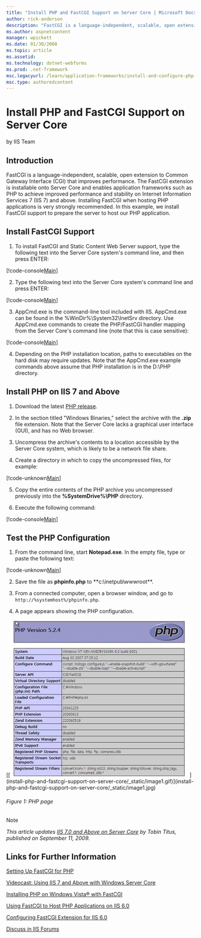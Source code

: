 ```yaml
---
title: "Install PHP and FastCGI Support on Server Core | Microsoft Docs"
author: rick-anderson
description: "FastCGI is a language-independent, scalable, open extension to Common Gateway Interface (CGI) that improves performance. The FastCGI extension is installable..."
ms.author: aspnetcontent
manager: wpickett
ms.date: 01/30/2008
ms.topic: article
ms.assetid: 
ms.technology: dotnet-webforms
ms.prod: .net-framework
msc.legacyurl: /learn/application-frameworks/install-and-configure-php-on-iis/install-php-and-fastcgi-support-on-server-core
msc.type: authoredcontent
---
```

Install PHP and FastCGI Support on Server Core
====================
by IIS Team

## Introduction

FastCGI is a language-independent, scalable, open extension to Common Gateway Interface (CGI) that improves performance. The FastCGI extension is installable onto Server Core and enables application frameworks such as PHP to achieve improved performance and stability on Internet Information Services 7 (IIS 7) and above. Installing FastCGI when hosting PHP applications is very strongly recommended. In this example, we install FastCGI support to prepare the server to host our PHP application.

## Install FastCGI Support

1. To install FastCGI and Static Content Web Server support, type the following text into the Server Core system's command line, and then press ENTER:

[!code-console[Main](install-php-and-fastcgi-support-on-server-core/samples/sample1.cmd)]

2. Type the following text into the Server Core system's command line and press ENTER: 

[!code-console[Main](install-php-and-fastcgi-support-on-server-core/samples/sample2.cmd)]


3. AppCmd.exe is the command-line tool included with IIS. AppCmd.exe can be found in the %WinDir%\System32\InetSrv directory. Use AppCmd.exe commands to create the PHP/FastCGI handler mapping from the Server Core's command line (note that this is case sensitive):

[!code-console[Main](install-php-and-fastcgi-support-on-server-core/samples/sample3.cmd)]

4. Depending on the PHP installation location, paths to executables on the hard disk may require updates. Note that the AppCmd.exe example commands above assume that PHP installation is in the D:\PHP directory.

## Install PHP on IIS 7 and Above

1. Download the latest [PHP release](http://www.php.net/downloads.php).

2. In the section titled "Windows Binaries," select the archive with the **.zip** file extension. Note that the Server Core lacks a graphical user interface (GUI), and has no Web browser.

3. Uncompress the archive's contents to a location accessible by the Server Core system, which is likely to be a network file share.

4. Create a directory in which to copy the uncompressed files, for example:

[!code-unknown[Main](install-php-and-fastcgi-support-on-server-core/samples/sample-127387-4.unknown)]

5. Copy the entire contents of the PHP archive you uncompressed previously into the **%SystemDrive%\PHP** directory.

6. Execute the following command:

[!code-console[Main](install-php-and-fastcgi-support-on-server-core/samples/sample5.cmd)]

## Test the PHP Configuration

1. From the command line, start **Notepad.exe**. In the empty file, type or paste the following text:

[!code-unknown[Main](install-php-and-fastcgi-support-on-server-core/samples/sample-127387-6.unknown)]

2. Save the file as **phpinfo.php** to **c:\inetpub\wwwroot\**.

3. From a connected computer, open a browser window, and go to `http://%systemhost%/phpinfo.php`.

4. A page appears showing the PHP configuration.

[[[![](install-php-and-fastcgi-support-on-server-core/_static/image4.jpg)](install-php-and-fastcgi-support-on-server-core/_static/image3.jpg)](install-php-and-fastcgi-support-on-server-core/_static/image1.gif)](install-php-and-fastcgi-support-on-server-core/_static/image1.jpg)

###### Figure 1: PHP page


> [!NOTE]
> *This article updates [IIS 7.0 and Above on Server Core](../../manage/working-with-server-core/iis-70-on-server-core.md) by Tobin Titus, published on September 11, 2009.*


## Links for Further Information

[Setting Up FastCGI for PHP](../running-php-applications-on-iis/set-up-fastcgi-for-php.md)

[Videocast: Using IIS 7 and Above with Windows Server Core](../../manage/working-with-server-core/using-iis-with-windows-server-core.md)

[Installing PHP on Windows Vista® with FastCGI](installing-php-on-windows-vista-with-fastcgi.md)

[Using FastCGI to Host PHP Applications on IIS 6.0](../install-and-configure-php-applications-on-iis/using-fastcgi-to-host-php-applications-on-iis-60.md)

[Configuring FastCGI Extension for IIS 6.0](configuring-the-fastcgi-extension-for-iis-60.md)
  
  
[Discuss in IIS Forums](https://forums.iis.net/1102.aspx)
